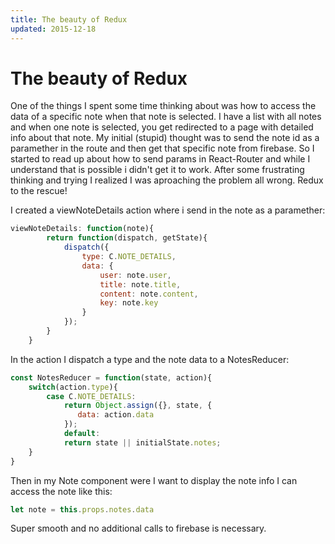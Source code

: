 ```yaml
---
title: The beauty of Redux
updated: 2015-12-18
---
```


# The beauty of Redux

One of the things I spent some time thinking about was how to access the data of a specific note when that note is selected. I have a list with all notes and when one note is selected, you get redirected to a page with detailed info about that note.
My initial (stupid) thought was to send the note id as a paramether in the route and then get that specific note from firebase. So I started to read up about how to send params in React-Router and while I understand that is possible i didn't get it to work. After some frustrating thinking and trying I realized I was aproaching the problem all wrong. Redux to the rescue!

I created a viewNoteDetails action where i send in the note as a paramether:

```javascript
viewNoteDetails: function(note){
        return function(dispatch, getState){
            dispatch({
                type: C.NOTE_DETAILS,
                data: {
                    user: note.user,
                    title: note.title,
                    content: note.content,
                    key: note.key
                }
            });
        }
    }
```

In the action I dispatch a type and the note data to a NotesReducer:

```javascript
const NotesReducer = function(state, action){
    switch(action.type){
        case C.NOTE_DETAILS:
            return Object.assign({}, state, {
               data: action.data
            });
            default:
            return state || initialState.notes;
    }
}
```

Then in my Note component were I want to display the note info I can access the note like this: 

```javascript
let note = this.props.notes.data 
```

Super smooth and no additional calls to firebase is necessary.